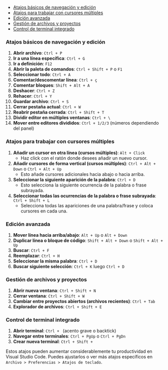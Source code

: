 - [Atajos básicos de navegación y edición](#atajos-básicos-de-navegación-y-edición)
- [Atajos para trabajar con cursores múltiples](#atajos-para-trabajar-con-cursores-múltiples)
- [Edición avanzada](#edición-avanzada)
- [Gestión de archivos y proyectos](#gestión-de-archivos-y-proyectos)
- [Control de terminal integrado](#control-de-terminal-integrado)

### Atajos básicos de navegación y edición
1. **Abrir archivo**: `Ctrl + P`
2. **Ir a una línea específica**: `Ctrl + G`
3. **Ir a definición**: `F12`
4. **Abrir la paleta de comandos**: `Ctrl + Shift + P` o `F1`
5. **Seleccionar todo**: `Ctrl + A`
6. **Comentar/descomentar línea**: `Ctrl + ç`
7. **Comentar bloques**: `Shift + Alt + A`
8. **Deshacer**: `Ctrl + Z`
9. **Rehacer**: `Ctrl + Y`
10. **Guardar archivo**: `Ctrl + S`
11. **Cerrar pestaña actual**: `Ctrl + W`
12. **Reabrir pestaña cerrada**: `Ctrl + Shift + T`
13. **Dividir editor en múltiples ventanas**: `Ctrl + \`
14. **Mover entre editores divididos**: `Ctrl + 1/2/3` (números dependiendo del panel)

### Atajos para trabajar con cursores múltiples
1. **Añadir un cursor en otra línea (cursos múltiples)**: `Alt + Click`
   - Haz click con el ratón donde desees añadir un nuevo cursor.
2. **Añadir cursores de forma vertical (cursos múltiples)**: `Ctrl + Alt + Down` o `Ctrl + Alt + Up`
   - Esto añade cursores adicionales hacia abajo o hacia arriba.
3. **Seleccionar la siguiente aparición de la palabra**: `Ctrl + D`
   - Esto selecciona la siguiente ocurrencia de la palabra o frase subrayada.
4. **Seleccionar todas las ocurrencias de la palabra o frase subrayada**: `Ctrl + Shift + L`
   - Selecciona todas las apariciones de una palabra/frase y coloca cursores en cada una.

### Edición avanzada
1. **Mover línea hacia arriba/abajo**: `Alt + Up` o `Alt + Down`
2. **Duplicar línea o bloque de código**: `Shift + Alt + Down` o `Shift + Alt + Up`
3. **Buscar**: `Ctrl + F`
4. **Reemplazar**: `Ctrl + H`
5. **Seleccionar la misma palabra**: `Ctrl + D`
6. **Buscar siguiente selección**: `Ctrl + K` luego `Ctrl + D`


### Gestión de archivos y proyectos
1. **Abrir nueva ventana**: `Ctrl + Shift + N`
2. **Cerrar ventana**: `Ctrl + Shift + W`
3. **Cambiar entre proyectos abiertos (archivos recientes)**: `Ctrl + Tab`
4. **Explorador de archivos**: `Ctrl + Shift + E`

### Control de terminal integrado
1. **Abrir terminal**: `Ctrl + ` (acento grave o backtick)
2. **Navegar entre terminales**: `Ctrl + PgUp` o `Ctrl + PgDn`
3. **Crear nueva terminal**: `Ctrl + Shift + `

Estos atajos pueden aumentar considerablemente tu productividad en Visual Studio Code. Puedes ajustarlos o ver más atajos específicos en `Archivo > Preferencias > Atajos de teclado`.
